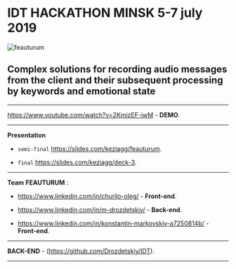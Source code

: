 # IDT HACKATHON MINSK 5-7 july 2019

![feauturum](https://github.com/Kezzzia/IDT__2019/blob/master/content_hackathon_4.png)

## Complex solutions for recording audio messages from the client and their subsequent processing by keywords and emotional state

---

https://www.youtube.com/watch?v=2KmizEF-iwM - **DEMO**.

---
**Presentation**

* ``semi-final`` https://slides.com/keziagg/feauturum.

* ``final`` https://slides.com/keziagg/deck-3.
---

__Team__ **FEAUTURUM** :

* https://www.linkedin.com/in/churilo-oleg/ - **Front-end**.

* https://www.linkedin.com/in/m-drozdetskiy/ - **Back-end**.

* https://www.linkedin.com/in/konstantin-markovskiy-a7250814b/ - **Front-end**.

---

**BACK-END** - (https://github.com/Drozdetskiy/IDT).

---
